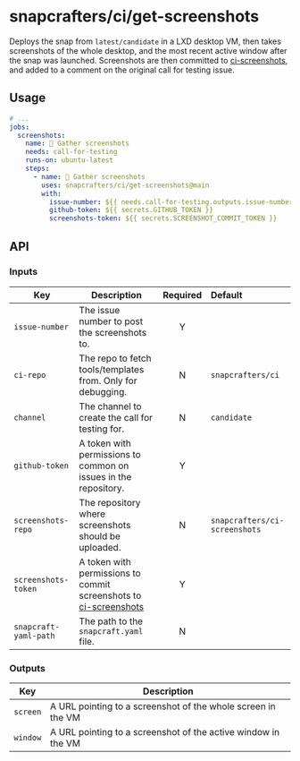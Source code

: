 # snapcrafters/ci/get-screenshots

Deploys the snap from `latest/candidate` in a LXD desktop VM, then takes screenshots of the whole
desktop, and the most recent active window after the snap was launched. Screenshots are then
committed to [ci-screenshots](https://github.com/snapcrafters/ci-screenshots), and added to a comment on
the original call for testing issue.

## Usage

```yaml
# ...
jobs:
  screenshots:
    name: 📸 Gather screenshots
    needs: call-for-testing
    runs-on: ubuntu-latest
    steps:
      - name: 📸 Gather screenshots
        uses: snapcrafters/ci/get-screenshots@main
        with:
          issue-number: ${{ needs.call-for-testing.outputs.issue-number }}
          github-token: ${{ secrets.GITHUB_TOKEN }}
          screenshots-token: ${{ secrets.SCREENSHOT_COMMIT_TOKEN }}
```

## API

### Inputs

| Key                   | Description                                                                                                        | Required | Default                       |
| --------------------- | ------------------------------------------------------------------------------------------------------------------ | :------: | :---------------------------- |
| `issue-number`        | The issue number to post the screenshots to.                                                                       |    Y     |                               |
| `ci-repo`             | The repo to fetch tools/templates from. Only for debugging.                                                        |    N     | `snapcrafters/ci`             |
| `channel`             | The channel to create the call for testing for.                                                                    |    N     | `candidate`                   |
| `github-token`        | A token with permissions to common on issues in the repository.                                                    |    Y     |                               |
| `screenshots-repo`    | The repository where screenshots should be uploaded.                                                               |    N     | `snapcrafters/ci-screenshots` |
| `screenshots-token`   | A token with permissions to commit screenshots to [ci-screenshots](https://github.com/snapcrafters/ci-screenshots) |    Y     |                               |
| `snapcraft-yaml-path` | The path to the `snapcraft.yaml` file.                                                                             |    N     |

### Outputs

| Key      | Description                                                   |
| -------- | ------------------------------------------------------------- |
| `screen` | A URL pointing to a screenshot of the whole screen in the VM  |
| `window` | A URL pointing to a screenshot of the active window in the VM |
